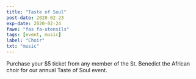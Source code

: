 ```yaml
---
title: "Taste of Soul"
post-date: 2020-02-23
exp-date: 2020-02-24
fawe: "fas fa-utensils"
tags: [event, music]
label: "Choir"
txt: "music"
---
```

Purchase your $5 ticket from any member of the St. Benedict the African choir for our annual Taste of Soul event.